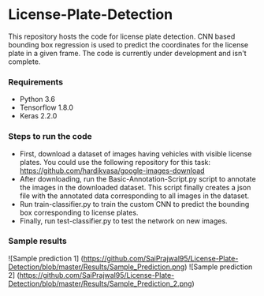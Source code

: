 # License-Plate-Detection
This repository hosts the code for license plate detection. CNN based bounding box regression is used to predict the coordinates for the license plate in a given frame. The code is currently under development and isn't complete.

### Requirements
- Python 3.6
- Tensorflow 1.8.0
- Keras 2.2.0

### Steps to run the code
- First, download a dataset of images having vehicles with visible license plates. You could use the following repository for this task: https://github.com/hardikvasa/google-images-download
- After downloading, run the Basic-Annotation-Script.py script to annotate the images in the downloaded dataset. This script finally creates a json file with the annotated data corresponding to all images in the dataset.
- Run train-classifier.py to train the custom CNN to predict the bounding box corresponding to license plates.
- Finally, run test-classifier.py to test the network on new images.

### Sample results
![Sample prediction 1] (https://github.com/SaiPrajwal95/License-Plate-Detection/blob/master/Results/Sample_Prediction.png)
![Sample prediction 2] (https://github.com/SaiPrajwal95/License-Plate-Detection/blob/master/Results/Sample_Prediction_2.png)

